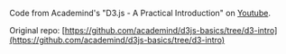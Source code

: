 Code from Academind's "D3.js - A Practical Introduction" on [Youtube](https://www.youtube.com/watch?v=TOJ9yjvlapY&ab_channel=Academind).

Original repo: [https://github.com/academind/d3js-basics/tree/d3-intro](https://github.com/academind/d3js-basics/tree/d3-intro)

